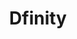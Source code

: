 ---
blog: https://medium.com/dfinity-network-blog
codehost: https://github.com/https://github.com/dfinity
linkedin: https://linkedin.com/company/dfinity
logohandle: dfinity
sort: dfinity
title: Dfinity
twitter: https://x.com/dfinity
website: https://dfinity.org/
youtube: https://youtube.com/dfinity
---